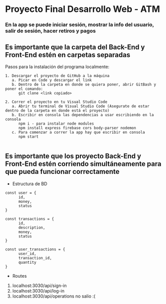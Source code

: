 ﻿# Proyecto Final Desarrollo Web - ATM
### En la app se puede iniciar sesión, mostrar la info del usuario, salir de sesión, hacer retiros y pagos

## Es importante que la carpeta del Back-End y Front-End estén en carpetas separadas

Pasos para la instalación del programa localmente:
```
1. Descargar el proyecto de GitHub a la máquina
   a. Picar en Code y descargar el link
   b. Dentro de la carpeta en donde se quiera poner, abrir GitBash y poner el comando:
      git clone <link copiado>
      
2. Correr el proyecto en tu Visual Studio Code
   a. Abrir tu terminal de Visual Studio Code (Asegurate de estar dentro de la carpeta en donde está el proyecto)
   b. Escribir en consola las dependencias a usar escribiendo en la consola
      npm i - para instalar node modules
      npm install express firebase cors body-parser nodemon
   c. Para comenzar a correr la app hay que escribir en consola
      npm start
   
```

## Es importante que los proyecto Back-End y Front-End estén corriendo simultáneamente para que pueda funcionar correctamente

* Estructura de BD

```
const user = {
      id,
      money,
      status               
}

const transactions = {
      id,
      description,
      money,
      status                
}

const user_transactions = {
      user_id,
      transaction_id,
      quantity                
}
```


* Routes

1. localhost:3030/api/sign-in
2. localhost:3030/api/log-in           
3. localhost:3030/api/operations   no salio :(
